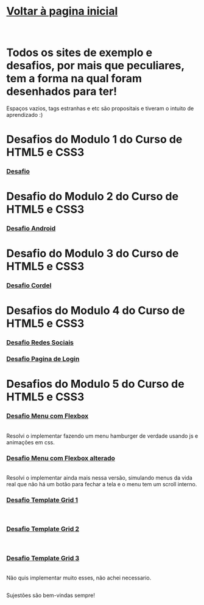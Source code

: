 <h1><a href="https://phcastello.github.io">Voltar à pagina inicial</a></h1>
<br>
<h1>Todos os sites de exemplo e desafios, por mais que peculiares, tem a forma na qual foram desenhados para ter!</h1>
<p>Espaços vazios, tags estranhas e etc são propositais e tiveram o intuito de aprendizado :)</p>
<h1>Desafios do <strong>Modulo 1</strong> do Curso de HTML5 e CSS3</h1>
<p>
  <h3><a href="https://phcastello.github.io/CursoHTML-CSS/Modulo1/Desafio1/index.html" target="_blank">Desafio</a></h3>
</p>

<h1>Desafio do <strong>Modulo 2</strong> do Curso de HTML5 e CSS3</h1>
<p>
  <h3><a href="https://phcastello.github.io/CursoHTML-CSS/Modulo2/Desafio/index.html" target="_blank">Desafio Android</a></h3>
</p>

<h1>Desafio do <strong>Modulo 3</strong> do Curso de HTML5 e CSS3</h1>
<p>
  <h3><a href="https://phcastello.github.io/CursoHTML-CSS/Modulo3/DesafioCordel/index.html" target="_blank">Desafio Cordel</a></h3>
</p>

<h1>Desafios do <strong>Modulo 4</strong> do Curso de HTML5 e CSS3</h1>
<p>
  <h3><a href="https://phcastello.github.io/CursoHTML-CSS/Modulo4/DesafioMidiasSociais/index.html" target="_blank">Desafio Redes Sociais</a></h3>
</p>
<p>
  <h3><a href="https://phcastello.github.io/CursoHTML-CSS/Modulo4/DesafioTelaLogin/index.html" target="_blank">Desafio Pagina de Login</a></h3>
</p>

<h1>Desafios do <strong>Modulo 5</strong> do Curso de HTML5 e CSS3</h1>
<p>
  <h3><a href="https://phcastello.github.io/CursoHTML-CSS/Modulo5/Flexbox/menuFlexbox/index.html" target="_blank">Desafio Menu com Flexbox</a></h3><br>
  Resolvi o implementar fazendo um menu hamburger de verdade usando js e animações em css.
</p>
<p>
  <h3><a href="https://phcastello.github.io/CursoHTML-CSS/Modulo5/Flexbox/menuFlexbox2/index.html" target="_blank">Desafio Menu com Flexbox alterado</a></h3><br>
  Resolvi o implementar ainda mais nessa versão, simulando menus da vida real que não há um botão para fechar a tela e o menu tem um scroll interno.
</p>

<p>
  <h3><a href="https://phcastello.github.io/CursoHTML-CSS/Modulo5/GridLayout/desafioGrid1/index.html" target="_blank">Desafio Template Grid 1</a></h3><br>
  <h3><a href="https://phcastello.github.io/CursoHTML-CSS/Modulo5/GridLayout/desafioGrid2/index.html" target="_blank">Desafio Template Grid 2</a></h3><br>
  <h3><a href="https://phcastello.github.io/CursoHTML-CSS/Modulo5/GridLayout/desafioGrid3/index.html"
  target="_blank">Desafio Template Grid 3</a></h3><br>
  Não quis implementar muito esses, não achei necessario.
</p>

<h2>
  <h3><a href="#" onclick="window.open('https://mail.google.com/mail/?view=cm&fs=1&to=contato.pedrocastello@gmail.com&su=Sujestoes%20para%20Pedro%20Castello', '_blank'); return false;"></a></h3>
    Sujestões são bem-vindas sempre!
  </a>
</h2>
